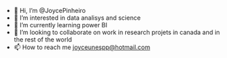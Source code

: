 - 👋 Hi, I’m @JoycePinheiro
- 👀 I’m interested in data analisys and science
- 🌱 I’m currently learning power BI
- 💞️ I’m looking to collaborate on work in research projets in canada and in the rest of the world
- 📫 How to reach me joyceunespp@hotmail.com

<!---
JoycePinheiro/JoycePinheiro is a ✨ special ✨ repository because its `README.md` (this file) appears on your GitHub profile.
You can click the Preview link to take a look at your changes.
--->
